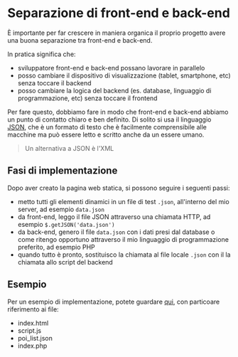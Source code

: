 # Separazione di front-end e back-end


È importante per far crescere in maniera organica il proprio progetto avere una buona separazione tra front-end e back-end.

In pratica significa che:
- sviluppatore front-end e back-end possano lavorare in parallelo
- posso cambiare il dispositivo di visualizzazione (tablet, smartphone, etc) senza toccare il backend
- posso cambiare la logica del backend (es. database, linguaggio di programmazione, etc) senza toccare il frontend

Per fare questo, dobbiamo fare in modo che front-end e back-end abbiamo un punto di contatto chiaro e ben definito. Di solito si usa il linguaggio [JSON](https://www.json.org/json-en.html), che è un formato di testo che è facilmente comprensibile alle macchine ma può essere letto e scritto anche da un essere umano.

> Un alternativa a JSON è l'XML

## Fasi di implementazione

Dopo aver creato la pagina web statica, si possono seguire i seguenti passi:
- metto tutti gli elementi dinamici in un file di test `.json`, all'interno del mio server, ad esempio `data.json`
- da front-end, leggo il file JSON attraverso una chiamata HTTP, ad esempio `$.getJSON('data.json')`
- da back-end, genero il file `data.json` con i dati presi dal database o come ritengo opportuno attraverso il mio linguaggio di programmazione preferito, ad esempio PHP
- quando tutto è pronto, sostituisco la chiamata al file locale `.json` con il la chiamata allo script del backend

## Esempio
Per un esempio di implementazione, potete guardare [qui](https://github.com/giadaventurini-pixel/2021-marconi-turismo-cremona/tree/f34f032cc1294937ea4c6a21a9274ea1d105c7d0/WebPage), con particoare riferimento ai file:
- index.html
- script.js
- poi_list.json
- index.php


<!--stackedit_data:
eyJoaXN0b3J5IjpbMTA4NjMxNTM0MCwxODU5MzA1OTAwXX0=
-->